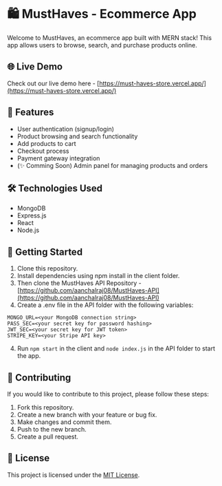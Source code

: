 # 🛍️ MustHaves - Ecommerce App
Welcome to MustHaves, an ecommerce app built with MERN stack! This app allows users to browse, search, and purchase products online.


## 🌐 Live Demo
Check out our live demo here - [https://must-haves-store.vercel.app/](https://must-haves-store.vercel.app/)


## 🛒 Features
- User authentication (signup/login)
- Product browsing and search functionality
- Add products to cart
- Checkout process
- Payment gateway integration
- (✨ Comming Soon) Admin panel for managing products and orders


## 🛠️ Technologies Used
- MongoDB
- Express.js
- React
- Node.js


## 🚀 Getting Started
1. Clone this repository.
2. Install dependencies using npm install in the client folder.
3. Then clone the MustHaves API Repository - [https://github.com/aanchalraj08/MustHaves-API](https://github.com/aanchalraj08/MustHaves-API)
3. Create a .env file in the API folder with the following variables:
```
MONGO_URL=<your MongoDB connection string>
PASS_SEC=<your secret key for password hashing>
JWT_SEC=<your secret key for JWT token>
STRIPE_KEY=<your Stripe API key>
```
4. Run ```npm start``` in the client and ```node index.js``` in the API folder to start the app.


## 🤝 Contributing
If you would like to contribute to this project, please follow these steps:

1. Fork this repository.
2. Create a new branch with your feature or bug fix.
3. Make changes and commit them.
4. Push to the new branch.
5. Create a pull request.


## 📝 License
This project is licensed under the [MIT License](https://opensource.org/licenses/MIT).
